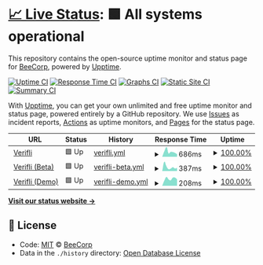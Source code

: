 # [📈 Live Status](https://BeeCorp.github.io/upptime-verifli): <!--live status--> **🟩 All systems operational**

This repository contains the open-source uptime monitor and status page for [BeeCorp](https://BeeCorp.github.io/upptime-verifli), powered by [Upptime](https://github.com/upptime/upptime).

[![Uptime CI](https://github.com/koj-co/upptime/workflows/Uptime%20CI/badge.svg)](https://github.com/koj-co/upptime/actions?query=workflow%3A%22Uptime+CI%22)
[![Response Time CI](https://github.com/koj-co/upptime/workflows/Response%20Time%20CI/badge.svg)](https://github.com/koj-co/upptime/actions?query=workflow%3A%22Response+Time+CI%22)
[![Graphs CI](https://github.com/koj-co/upptime/workflows/Graphs%20CI/badge.svg)](https://github.com/koj-co/upptime/actions?query=workflow%3A%22Graphs+CI%22)
[![Static Site CI](https://github.com/koj-co/upptime/workflows/Static%20Site%20CI/badge.svg)](https://github.com/koj-co/upptime/actions?query=workflow%3A%22Static+Site+CI%22)
[![Summary CI](https://github.com/koj-co/upptime/workflows/Summary%20CI/badge.svg)](https://github.com/koj-co/upptime/actions?query=workflow%3A%22Summary+CI%22)

With [Upptime](https://upptime.js.org), you can get your own unlimited and free uptime monitor and status page, powered entirely by a GitHub repository. We use [Issues](https://github.com/BeeCorp/upptime-verifli/issues) as incident reports, [Actions](https://github.com/BeeCorp/upptime-verifli/actions) as uptime monitors, and [Pages](https://BeeCorp.github.io/upptime-verifli) for the status page.

<!--start: status pages-->
<!-- This summary is generated by Upptime (https://github.com/upptime/upptime) -->
<!-- Do not edit this manually, your changes will be overwritten -->
<!-- prettier-ignore -->
| URL | Status | History | Response Time | Uptime |
| --- | ------ | ------- | ------------- | ------ |
| <img alt="" src="https://favicons.githubusercontent.com/verifli.com" height="13"> [Verifli](https://verifli.com) | 🟩 Up | [verifli.yml](https://github.com/BeeCorp/upptime-verifli/commits/HEAD/history/verifli.yml) | <details><summary><img alt="Response time graph" src="./graphs/verifli/response-time-week.png" height="20"> 686ms</summary><br><a href="https://BeeCorp.github.io/upptime-verifli/history/verifli"><img alt="Response time 758" src="https://img.shields.io/endpoint?url=https%3A%2F%2Fraw.githubusercontent.com%2FBeeCorp%2Fupptime-verifli%2FHEAD%2Fapi%2Fverifli%2Fresponse-time.json"></a><br><a href="https://BeeCorp.github.io/upptime-verifli/history/verifli"><img alt="24-hour response time 356" src="https://img.shields.io/endpoint?url=https%3A%2F%2Fraw.githubusercontent.com%2FBeeCorp%2Fupptime-verifli%2FHEAD%2Fapi%2Fverifli%2Fresponse-time-day.json"></a><br><a href="https://BeeCorp.github.io/upptime-verifli/history/verifli"><img alt="7-day response time 686" src="https://img.shields.io/endpoint?url=https%3A%2F%2Fraw.githubusercontent.com%2FBeeCorp%2Fupptime-verifli%2FHEAD%2Fapi%2Fverifli%2Fresponse-time-week.json"></a><br><a href="https://BeeCorp.github.io/upptime-verifli/history/verifli"><img alt="30-day response time 682" src="https://img.shields.io/endpoint?url=https%3A%2F%2Fraw.githubusercontent.com%2FBeeCorp%2Fupptime-verifli%2FHEAD%2Fapi%2Fverifli%2Fresponse-time-month.json"></a><br><a href="https://BeeCorp.github.io/upptime-verifli/history/verifli"><img alt="1-year response time 758" src="https://img.shields.io/endpoint?url=https%3A%2F%2Fraw.githubusercontent.com%2FBeeCorp%2Fupptime-verifli%2FHEAD%2Fapi%2Fverifli%2Fresponse-time-year.json"></a></details> | <details><summary><a href="https://BeeCorp.github.io/upptime-verifli/history/verifli">100.00%</a></summary><a href="https://BeeCorp.github.io/upptime-verifli/history/verifli"><img alt="All-time uptime 100.00%" src="https://img.shields.io/endpoint?url=https%3A%2F%2Fraw.githubusercontent.com%2FBeeCorp%2Fupptime-verifli%2FHEAD%2Fapi%2Fverifli%2Fuptime.json"></a><br><a href="https://BeeCorp.github.io/upptime-verifli/history/verifli"><img alt="24-hour uptime 100.00%" src="https://img.shields.io/endpoint?url=https%3A%2F%2Fraw.githubusercontent.com%2FBeeCorp%2Fupptime-verifli%2FHEAD%2Fapi%2Fverifli%2Fuptime-day.json"></a><br><a href="https://BeeCorp.github.io/upptime-verifli/history/verifli"><img alt="7-day uptime 100.00%" src="https://img.shields.io/endpoint?url=https%3A%2F%2Fraw.githubusercontent.com%2FBeeCorp%2Fupptime-verifli%2FHEAD%2Fapi%2Fverifli%2Fuptime-week.json"></a><br><a href="https://BeeCorp.github.io/upptime-verifli/history/verifli"><img alt="30-day uptime 100.00%" src="https://img.shields.io/endpoint?url=https%3A%2F%2Fraw.githubusercontent.com%2FBeeCorp%2Fupptime-verifli%2FHEAD%2Fapi%2Fverifli%2Fuptime-month.json"></a><br><a href="https://BeeCorp.github.io/upptime-verifli/history/verifli"><img alt="1-year uptime 100.00%" src="https://img.shields.io/endpoint?url=https%3A%2F%2Fraw.githubusercontent.com%2FBeeCorp%2Fupptime-verifli%2FHEAD%2Fapi%2Fverifli%2Fuptime-year.json"></a></details>
| <img alt="" src="https://favicons.githubusercontent.com/beta.verifli.com" height="13"> [Verifli (Beta)](https://beta.verifli.com) | 🟩 Up | [verifli-beta.yml](https://github.com/BeeCorp/upptime-verifli/commits/HEAD/history/verifli-beta.yml) | <details><summary><img alt="Response time graph" src="./graphs/verifli-beta/response-time-week.png" height="20"> 387ms</summary><br><a href="https://BeeCorp.github.io/upptime-verifli/history/verifli-beta"><img alt="Response time 450" src="https://img.shields.io/endpoint?url=https%3A%2F%2Fraw.githubusercontent.com%2FBeeCorp%2Fupptime-verifli%2FHEAD%2Fapi%2Fverifli-beta%2Fresponse-time.json"></a><br><a href="https://BeeCorp.github.io/upptime-verifli/history/verifli-beta"><img alt="24-hour response time 312" src="https://img.shields.io/endpoint?url=https%3A%2F%2Fraw.githubusercontent.com%2FBeeCorp%2Fupptime-verifli%2FHEAD%2Fapi%2Fverifli-beta%2Fresponse-time-day.json"></a><br><a href="https://BeeCorp.github.io/upptime-verifli/history/verifli-beta"><img alt="7-day response time 387" src="https://img.shields.io/endpoint?url=https%3A%2F%2Fraw.githubusercontent.com%2FBeeCorp%2Fupptime-verifli%2FHEAD%2Fapi%2Fverifli-beta%2Fresponse-time-week.json"></a><br><a href="https://BeeCorp.github.io/upptime-verifli/history/verifli-beta"><img alt="30-day response time 495" src="https://img.shields.io/endpoint?url=https%3A%2F%2Fraw.githubusercontent.com%2FBeeCorp%2Fupptime-verifli%2FHEAD%2Fapi%2Fverifli-beta%2Fresponse-time-month.json"></a><br><a href="https://BeeCorp.github.io/upptime-verifli/history/verifli-beta"><img alt="1-year response time 450" src="https://img.shields.io/endpoint?url=https%3A%2F%2Fraw.githubusercontent.com%2FBeeCorp%2Fupptime-verifli%2FHEAD%2Fapi%2Fverifli-beta%2Fresponse-time-year.json"></a></details> | <details><summary><a href="https://BeeCorp.github.io/upptime-verifli/history/verifli-beta">100.00%</a></summary><a href="https://BeeCorp.github.io/upptime-verifli/history/verifli-beta"><img alt="All-time uptime 100.00%" src="https://img.shields.io/endpoint?url=https%3A%2F%2Fraw.githubusercontent.com%2FBeeCorp%2Fupptime-verifli%2FHEAD%2Fapi%2Fverifli-beta%2Fuptime.json"></a><br><a href="https://BeeCorp.github.io/upptime-verifli/history/verifli-beta"><img alt="24-hour uptime 100.00%" src="https://img.shields.io/endpoint?url=https%3A%2F%2Fraw.githubusercontent.com%2FBeeCorp%2Fupptime-verifli%2FHEAD%2Fapi%2Fverifli-beta%2Fuptime-day.json"></a><br><a href="https://BeeCorp.github.io/upptime-verifli/history/verifli-beta"><img alt="7-day uptime 100.00%" src="https://img.shields.io/endpoint?url=https%3A%2F%2Fraw.githubusercontent.com%2FBeeCorp%2Fupptime-verifli%2FHEAD%2Fapi%2Fverifli-beta%2Fuptime-week.json"></a><br><a href="https://BeeCorp.github.io/upptime-verifli/history/verifli-beta"><img alt="30-day uptime 100.00%" src="https://img.shields.io/endpoint?url=https%3A%2F%2Fraw.githubusercontent.com%2FBeeCorp%2Fupptime-verifli%2FHEAD%2Fapi%2Fverifli-beta%2Fuptime-month.json"></a><br><a href="https://BeeCorp.github.io/upptime-verifli/history/verifli-beta"><img alt="1-year uptime 100.00%" src="https://img.shields.io/endpoint?url=https%3A%2F%2Fraw.githubusercontent.com%2FBeeCorp%2Fupptime-verifli%2FHEAD%2Fapi%2Fverifli-beta%2Fuptime-year.json"></a></details>
| <img alt="" src="https://favicons.githubusercontent.com/demo.verifli.com" height="13"> [Verifli (Demo)](https://demo.verifli.com) | 🟩 Up | [verifli-demo.yml](https://github.com/BeeCorp/upptime-verifli/commits/HEAD/history/verifli-demo.yml) | <details><summary><img alt="Response time graph" src="./graphs/verifli-demo/response-time-week.png" height="20"> 208ms</summary><br><a href="https://BeeCorp.github.io/upptime-verifli/history/verifli-demo"><img alt="Response time 219" src="https://img.shields.io/endpoint?url=https%3A%2F%2Fraw.githubusercontent.com%2FBeeCorp%2Fupptime-verifli%2FHEAD%2Fapi%2Fverifli-demo%2Fresponse-time.json"></a><br><a href="https://BeeCorp.github.io/upptime-verifli/history/verifli-demo"><img alt="24-hour response time 193" src="https://img.shields.io/endpoint?url=https%3A%2F%2Fraw.githubusercontent.com%2FBeeCorp%2Fupptime-verifli%2FHEAD%2Fapi%2Fverifli-demo%2Fresponse-time-day.json"></a><br><a href="https://BeeCorp.github.io/upptime-verifli/history/verifli-demo"><img alt="7-day response time 208" src="https://img.shields.io/endpoint?url=https%3A%2F%2Fraw.githubusercontent.com%2FBeeCorp%2Fupptime-verifli%2FHEAD%2Fapi%2Fverifli-demo%2Fresponse-time-week.json"></a><br><a href="https://BeeCorp.github.io/upptime-verifli/history/verifli-demo"><img alt="30-day response time 190" src="https://img.shields.io/endpoint?url=https%3A%2F%2Fraw.githubusercontent.com%2FBeeCorp%2Fupptime-verifli%2FHEAD%2Fapi%2Fverifli-demo%2Fresponse-time-month.json"></a><br><a href="https://BeeCorp.github.io/upptime-verifli/history/verifli-demo"><img alt="1-year response time 219" src="https://img.shields.io/endpoint?url=https%3A%2F%2Fraw.githubusercontent.com%2FBeeCorp%2Fupptime-verifli%2FHEAD%2Fapi%2Fverifli-demo%2Fresponse-time-year.json"></a></details> | <details><summary><a href="https://BeeCorp.github.io/upptime-verifli/history/verifli-demo">100.00%</a></summary><a href="https://BeeCorp.github.io/upptime-verifli/history/verifli-demo"><img alt="All-time uptime 100.00%" src="https://img.shields.io/endpoint?url=https%3A%2F%2Fraw.githubusercontent.com%2FBeeCorp%2Fupptime-verifli%2FHEAD%2Fapi%2Fverifli-demo%2Fuptime.json"></a><br><a href="https://BeeCorp.github.io/upptime-verifli/history/verifli-demo"><img alt="24-hour uptime 100.00%" src="https://img.shields.io/endpoint?url=https%3A%2F%2Fraw.githubusercontent.com%2FBeeCorp%2Fupptime-verifli%2FHEAD%2Fapi%2Fverifli-demo%2Fuptime-day.json"></a><br><a href="https://BeeCorp.github.io/upptime-verifli/history/verifli-demo"><img alt="7-day uptime 100.00%" src="https://img.shields.io/endpoint?url=https%3A%2F%2Fraw.githubusercontent.com%2FBeeCorp%2Fupptime-verifli%2FHEAD%2Fapi%2Fverifli-demo%2Fuptime-week.json"></a><br><a href="https://BeeCorp.github.io/upptime-verifli/history/verifli-demo"><img alt="30-day uptime 100.00%" src="https://img.shields.io/endpoint?url=https%3A%2F%2Fraw.githubusercontent.com%2FBeeCorp%2Fupptime-verifli%2FHEAD%2Fapi%2Fverifli-demo%2Fuptime-month.json"></a><br><a href="https://BeeCorp.github.io/upptime-verifli/history/verifli-demo"><img alt="1-year uptime 100.00%" src="https://img.shields.io/endpoint?url=https%3A%2F%2Fraw.githubusercontent.com%2FBeeCorp%2Fupptime-verifli%2FHEAD%2Fapi%2Fverifli-demo%2Fuptime-year.json"></a></details>

<!--end: status pages-->

[**Visit our status website →**](https://BeeCorp.github.io/upptime-verifli)

## 📄 License

- Code: [MIT](./LICENSE) © [BeeCorp](https://BeeCorp.github.io/upptime-verifli)
- Data in the `./history` directory: [Open Database License](https://opendatacommons.org/licenses/odbl/1-0/)
